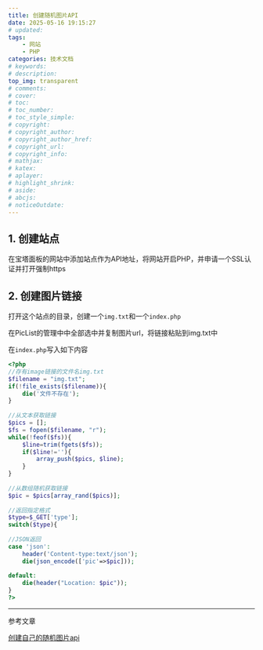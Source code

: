 ```yaml
---
title: 创建随机图片API
date: 2025-05-16 19:15:27
# updated:
tags:
    - 网站
    - PHP
categories: 技术文档
# keywords:
# description:
top_img: transparent
# comments:
# cover:
# toc:
# toc_number:
# toc_style_simple:
# copyright:
# copyright_author:
# copyright_author_href:
# copyright_url:
# copyright_info:
# mathjax:
# katex:
# aplayer:
# highlight_shrink:
# aside:
# abcjs:
# noticeOutdate:
---
```


## 1. 创建站点

在宝塔面板的网站中添加站点作为API地址，将网站开启PHP，并申请一个SSL认证并打开强制https

## 2. 创建图片链接

打开这个站点的目录，创建一个`img.txt`和一个`index.php`

在PicList的管理中中全部选中并复制图片url，将链接粘贴到img.txt中

在`index.php`写入如下内容

```php
<?php
//存有image链接的文件名img.txt
$filename = "img.txt";
if(!file_exists($filename)){
    die('文件不存在');
}
 
//从文本获取链接
$pics = [];
$fs = fopen($filename, "r");
while(!feof($fs)){
    $line=trim(fgets($fs));
    if($line!=''){
        array_push($pics, $line);
    }
}
 
//从数组随机获取链接
$pic = $pics[array_rand($pics)];
 
//返回指定格式
$type=$_GET['type'];
switch($type){
 
//JSON返回
case 'json':
    header('Content-type:text/json');
    die(json_encode(['pic'=>$pic]));
 
default:
    die(header("Location: $pic"));
}
?>
```

---
参考文章

[创建自己的随机图片api](https://www.oldming.cn/archives/chuang-jian-zi-ji-de-sui-ji-tu-pian-api)
